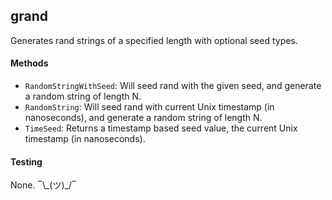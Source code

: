 ## grand

Generates rand strings of a specified length with optional seed types.

#### Methods

* `RandomStringWithSeed`: Will seed rand with the given seed, and generate a random string of length N.
* `RandomString`: Will seed rand with current Unix timestamp (in nanoseconds), and generate a random string of length N.
* `TimeSeed`: Returns a timestamp based seed value, the current Unix timestamp (in nanoseconds).

#### Testing

None. ‾\\\_(ツ)\_/‾

